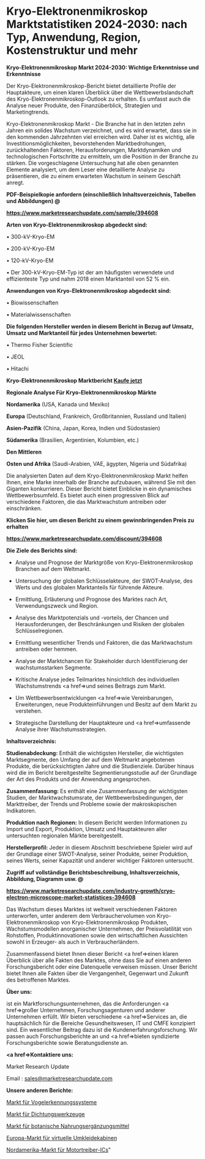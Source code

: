 # Kryo-Elektronenmikroskop Marktstatistiken 2024-2030: nach Typ, Anwendung, Region, Kostenstruktur und mehr

<strong>Kryo-Elektronenmikroskop Markt 2024-2030: Wichtige Erkenntnisse und Erkenntnisse</strong>

Der Kryo-Elektronenmikroskop-Bericht bietet detaillierte Profile der Hauptakteure, um einen klaren Überblick über die Wettbewerbslandschaft des Kryo-Elektronenmikroskop-Outlook zu erhalten. Es umfasst auch die Analyse neuer Produkte, den Finanzüberblick, Strategien und Marketingtrends.

Kryo-Elektronenmikroskop Markt - Die Branche hat in den letzten zehn Jahren ein solides Wachstum verzeichnet, und es wird erwartet, dass sie in den kommenden Jahrzehnten viel erreichen wird. Daher ist es wichtig, alle Investitionsmöglichkeiten, bevorstehenden Marktbedrohungen, zurückhaltenden Faktoren, Herausforderungen, Marktdynamiken und technologischen Fortschritte zu ermitteln, um die Position in der Branche zu stärken. Die vorgeschlagene Untersuchung hat alle oben genannten Elemente analysiert, um dem Leser eine detaillierte Analyse zu präsentieren, die zu einem erwarteten Wachstum in seinem Geschäft anregt.



<strong><b>PDF-Beispielkopie anfordern (einschließlich Inhaltsverzeichnis, Tabellen und Abbildungen) @ </b></strong>

<strong><a href=https://www.marketresearchupdate.com/sample/394608>

<strong>https://www.marketresearchupdate.com/sample/394608</u></a></strong></strong>



<strong>Arten von Kryo-Elektronenmikroskop abgedeckt sind:</strong>

• 300-kV-Kryo-EM

• 200-kV-Kryo-EM

• 120-kV-Kryo-EM

• Der 300-kV-Kryo-EM-Typ ist der am häufigsten verwendete und effizienteste Typ und nahm 2018 einen Marktanteil von 52 % ein.



<strong>Anwendungen von Kryo-Elektronenmikroskop abgedeckt sind:</strong>

• Biowissenschaften

• Materialwissenschaften



<strong>Die folgenden Hersteller werden in diesem Bericht in Bezug auf Umsatz, Umsatz und Marktanteil für jedes Unternehmen bewertet:</strong>

• Thermo Fisher Scientific

• JEOL

• Hitachi



<strong>Kryo-Elektronenmikroskop Marktbericht <a href=https://www.marketresearchupdate.com/buynow/394608>Kaufe jetzt</a></strong>



<strong>Regionale Analyse Für Kryo-Elektronenmikroskop Märkte</strong>



<strong>Nordamerika</strong> (USA, Kanada und Mexiko)



<strong>Europa</strong> (Deutschland, Frankreich, Großbritannien, Russland und Italien)



<strong>Asien-Pazifik</strong> (China, Japan, Korea, Indien und Südostasien)



<strong>Südamerika</strong> (Brasilien, Argentinien, Kolumbien, etc.)



<strong>Den Mittleren</strong> 

<strong>Osten und Afrika</strong> (Saudi-Arabien, VAE, ägypten, Nigeria und Südafrika)

Die analysierten Daten auf dem Kryo-Elektronenmikroskop Markt helfen Ihnen, eine Marke innerhalb der Branche aufzubauen, während Sie mit den Giganten konkurrieren. Dieser Bericht bietet Einblicke in ein dynamisches Wettbewerbsumfeld. Es bietet auch einen progressiven Blick auf verschiedene Faktoren, die das Marktwachstum antreiben oder einschränken.



<strong>Klicken Sie hier, um diesen Bericht zu einem gewinnbringenden Preis zu erhalten
</strong>

<strong><a href=https://www.marketresearchupdate.com/discount/394608>https://www.marketresearchupdate.com/discount/394608</b></u></strong></a>



<strong>Die Ziele des Berichts sind:</strong>

- Analyse und Prognose der Marktgröße von Kryo-Elektronenmikroskop Branchen auf dem Weltmarkt.

- Untersuchung der globalen Schlüsselakteure, der SWOT-Analyse, des Werts und des globalen Marktanteils für führende Akteure.

- Ermittlung, Erläuterung und Prognose des Marktes nach Art, Verwendungszweck und Region.

- Analyse des Marktpotenzials und -vorteils, der Chancen und Herausforderungen, der Beschränkungen und Risiken der globalen Schlüsselregionen.

- Ermittlung wesentlicher Trends und Faktoren, die das Marktwachstum antreiben oder hemmen.

- Analyse der Marktchancen für Stakeholder durch Identifizierung der wachstumsstarken Segmente.

- Kritische Analyse jedes Teilmarktes hinsichtlich des individuellen Wachstumstrends <a href=>und</a> seines Beitrags zum Markt.

- Um Wettbewerbsentwicklungen <a href=>wie</a> Vereinbarungen, Erweiterungen, neue Produkteinführungen und Besitz auf dem Markt zu verstehen.

- Strategische Darstellung der Hauptakteure und <a href=>umfas</a>sende Analyse ihrer Wachstumsstrategien.



<strong>Inhaltsverzeichnis:</strong>



<strong>Studienabdeckung:</strong> Enthält die wichtigsten Hersteller, die wichtigsten Marktsegmente, den Umfang der auf dem Weltmarkt angebotenen Produkte, die berücksichtigten Jahre und die Studienziele. Darüber hinaus wird die im Bericht bereitgestellte Segmentierungsstudie auf der Grundlage der Art des Produkts und der Anwendung angesprochen.



<strong>Zusammenfassung:</strong> Es enthält eine Zusammenfassung der wichtigsten Studien, der Marktwachstumsrate, der Wettbewerbsbedingungen, der Markttreiber, der Trends und Probleme sowie der makroskopischen Indikatoren.



<strong>Produktion nach Regionen:</strong> In diesem Bericht werden Informationen zu Import und Export, Produktion, Umsatz und Hauptakteuren aller untersuchten regionalen Märkte bereitgestellt.



<strong>Herstellerprofil:</strong> Jeder in diesem Abschnitt beschriebene Spieler wird auf der Grundlage einer SWOT-Analyse, seiner Produkte, seiner Produktion, seines Werts, seiner Kapazität und anderer wichtiger Faktoren untersucht.



<strong><b>Zugriff auf vollständige Berichtsbeschreibung, Inhaltsverzeichnis, Abbildung, Diagramm usw. @ </b></strong>

<strong><a href=https://www.marketresearchupdate.com/industry-growth/cryo-electron-microscope-market-statistices-394608>https://www.marketresearchupdate.com/industry-growth/cryo-electron-microscope-market-statistices-394608</a></strong>

Das Wachstum dieses Marktes ist weltweit verschiedenen Faktoren unterworfen, unter anderem dem Verbrauchervolumen von Kryo-Elektronenmikroskop von Kryo-Elektronenmikroskop Produkten, Wachstumsmodellen anorganischer Unternehmen, der Preisvolatilität von Rohstoffen, Produktinnovationen sowie den wirtschaftlichen Aussichten sowohl in Erzeuger- als auch in Verbraucherländern.

Zusammenfassend bietet Ihnen dieser Bericht <a href=>einen</a> klaren Überblick über alle Fakten des Marktes, ohne dass Sie auf einen anderen Forschungsbericht oder eine Datenquelle verweisen müssen. Unser Bericht bietet Ihnen alle Fakten über die Vergangenheit, Gegenwart und Zukunft des betroffenen Marktes.



<strong>Über uns:</strong>

 ist ein Marktforschungsunternehmen, das die Anforderungen <a href=>großer</a> Unternehmen, Forschungsagenturen und anderer Unternehmen erfüllt. Wir bieten verschiedene <a href=>Services</a> an, die hauptsächlich für die Bereiche Gesundheitswesen, IT und CMFE konzipiert sind. Ein wesentlicher Beitrag dazu ist die Kundenerfahrungsforschung. Wir passen auch Forschungsberichte an und <a href=>bieten</a> syndizierte Forschungsberichte sowie Beratungsdienste an.



<strong><a href=>Kontaktiere uns:</a></strong>

Market Research Update

Email : sales@marketresearchupdate.com



<strong>Unsere anderen Berichte:</strong>

<a href=https://www.linkedin.com/pulse/bird-detection-system-market-2023-what-factors>Markt für Vogelerkennungssysteme</a>

<a href=https://www.linkedin.com/pulse/caulking-tools-market-size-growth-set-surge-significantly>Markt für Dichtungswerkzeuge</a>

<a href=https://www.linkedin.com/pulse/botanical-supplements-market-report-2023-top-company-trends>Markt für botanische Nahrungsergänzungsmittel</a>

<a href=https://www.linkedin.com/pulse/europe-virtual-fitting-room-market-2023-usd>Europa-Markt für virtuelle Umkleidekabinen</a>

<a href=https://www.linkedin.com/pulse/north-america-motor-driver-ic-market-2030-industry-analysis>Nordamerika-Markt für Motortreiber-ICs</a>"
